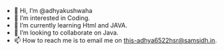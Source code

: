 - 👋 Hi, I’m @adhyakushwaha
- 👀 I’m interested in Coding.
- 🌱 I’m currently learning Html and JAVA.
- 💞️ I’m looking to collaborate on Java.
- 📫 How to reach me is to email me on this-adhya6522hsr@samsidh.in.

<!---
adhyakushwaha/adhyakushwaha is a ✨ special ✨ repository because its `README.md` (this file) appears on your GitHub profile.
You can click the Preview link to take a look at your changes.
--->

